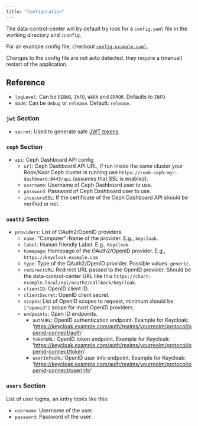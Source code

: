 ```yaml
---
title: "Configuration"
---
```


The data-control-center will by default try look for a `config.yaml` file in the working directory and `/config`.

For an example config file, checkout [`config.example.yaml`](/config.example.yaml).

Changes to the config file are not auto detected, they require a (manual) restart of the application.

## Reference

* `logLevel`: Can be `DEBUG`, `INFO`, `WARN` and `ERROR`. Defaults to `INFO`.
* `mode`: Can be `debug` or `release`. Default: `release`.

### `jwt` Section

* `secret`: Used to generate safe [JWT tokens](https://jwt.io/).

### `ceph` Section

* `api`: Ceph Dashboard API config
    * `url`: Ceph Dashboard API URL, if run inside the same cluster your Rook/Koor Ceph cluster is running use `https://rook-ceph-mgr-dashboard:8443/api` (assumes that SSL is enabled).
    * `username`: Username of Ceph Dashboard user to use.
    * `password`: Password of Ceph Dashboard user to use.
    * `insecureSSL`: If the certificate of the Ceph Dashboard API should be verified or not.

### `oauth2` Section

* `providers`: List of OAuth2/OpenID providers.
    * `name`: "Computer"-Name of the provider. E.g., `keycloak`.
    * `label`: Human friendly Label. E.g., `Keycloak`
    * `homepage`: Homepage of the OAuth2/OpenID provider. E.g., `https://keycloak.example.com`
    * `type`: Type of the OAuth2/OpenID provider. Possible values: `generic`.
    * `redirectURL`: Redirect URL passed to the OpenID provider. Should be the data-control-center URL like this `https://chart-example.local/api/oauth2/callback/keycloak`.
    * `clientID`: OpenID client ID.
    * `clientSecret`: OpenID client secret.
    * `scopes`: List of OpenID scopes to request, minimum should be `["openid"]` scope for most OpenID providers.
    * `endpoints`: Open ID endpoints.
        * `authURL`: OpenID authentication endpoint. Example for Keycloak: 'https://keycloak.example.com/auth/realms/yourrealm/protocol/openid-connect/auth'
        * `tokenURL`: OpenID token endpoint. Example for Keycloak: 'https://keycloak.example.com/auth/realms/yourrealm/protocol/openid-connect/token'
        * `userInfoURL`: OpenID user info endpoint. Example for Keycloak: 'https://keycloak.example.com/auth/realms/yourrealm/protocol/openid-connect/userinfo'

### `users` Section

List of user logins, an entry looks like this:

* `username`: Username of the user.
* `password`: Password of the user.
